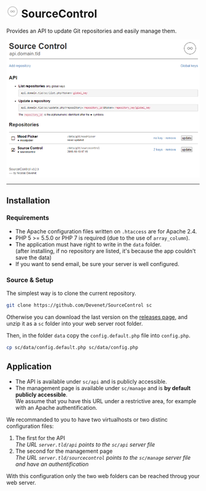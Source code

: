 # ![Logo of Source Control](https://github.com/Devenet/SourceControl/raw/master/manage/assets/default/favicon/favicon.png) SourceControl

Provides an API to update Git repositories and easily manage them.

![Screenshot of Source Control](https://github.com/Devenet/SourceControl/raw/master/sourcecontrol.png)

***

## Installation

### Requirements

* The Apache configuration files written on `.htaccess` are for Apache 2.4.
* PHP 5 >= 5.5.0 or PHP 7 is required (due to the use of `array_column`).
* The application must have right to write in the `data` folder.  
  (after installing, if no repository are listed, it's because the app couldn't save the data)
* If you want to send email, be sure your server is well configured.

### Source & Setup

The simplest way is to clone the current repository.

```sh
git clone https://github.com/Devenet/SourceControl sc
```

Otherwise you can download the last version on the [releases page](https://github.com/Devenet/SourceControl/releases), and unzip it as a `sc` folder into your web server root folder.

Then, in the folder `data` copy the `config.default.php` file into `config.php`.

```sh
cp sc/data/config.default.php sc/data/config.php
```

## Application

* The API is available under `sc/api` and is publicly accessible.
* The management page is available under `sc/manage` and is __by default publicly accessible__.  
  We assume that you have this URL under a restrictive area, for example with an Apache authentification.

We recommanded to you to have two virtualhosts or two distinc configuration files:  

1. The first for the API  
  _The URL `server.tld/api` points to the `sc/api` server file_
2. The second for the management page  
  _The URL `server.tld/sourcecontrol` points to the `sc/manage` server file and have an authentification_

With this configuration only the two web folders can be reached throug your web server.
